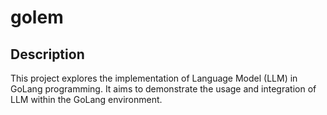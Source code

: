 # golem

## Description
This project explores the implementation of Language Model (LLM) in GoLang programming. It aims to demonstrate the usage and integration of LLM within the GoLang environment.


